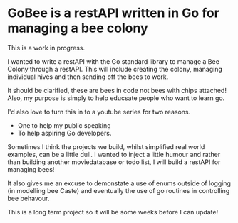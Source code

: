 # GoBee is a restAPI written in Go for managing a bee colony

This is a work in progress. 

I wanted to write a restAPI with the Go standard library to manage a Bee Colony through a
restAPI. This will include creating the colony, managing individual hives and then sending off the bees to work.

It should be clarified, these are bees in code not bees with chips attached! Also, my purpose is simply to help educsate people
who want to learn go. 

I'd also love to turn this in to a youtube series for two reasons. 
* One to help my public speaking 
* To help aspiring Go developers. 

Sometimes I think the projects we build, whilst simplified real world
examples, can be a little dull. I wanted to inject a little humour and rather than building another moviedatabase or todo
list, I will build a restAPI for managing bees!

It also gives me an excuse to demonstate a use of enums outside of logging (in modelling bee Caste) and eventually the use of go routines in controlling bee behavour. 

This is a long term project so it will be some weeks before I can update!